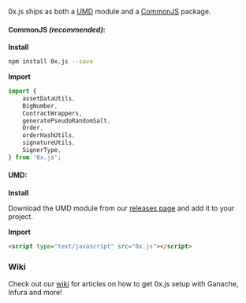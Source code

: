 0x.js ships as both a [UMD](https://github.com/umdjs/umd) module and a [CommonJS](https://en.wikipedia.org/wiki/CommonJS) package.

#### CommonJS _(recommended)_:

**Install**

```bash
npm install 0x.js --save
```

**Import**

```javascript
import {
    assetDataUtils,
    BigNumber,
    ContractWrappers,
    generatePseudoRandomSalt,
    Order,
    orderHashUtils,
    signatureUtils,
    SignerType,
} from '0x.js';
```

#### UMD:

**Install**

Download the UMD module from our [releases page](https://github.com/0xProject/0x-monorepo/releases) and add it to your project.

**Import**

```html
<script type="text/javascript" src="0x.js"></script>
```

### Wiki

Check out our [wiki](https://0x.org/wiki) for articles on how to get 0x.js setup with Ganache, Infura and more!
